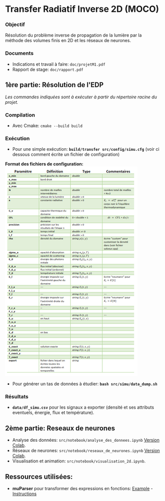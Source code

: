 # Transfer Radiatif Inverse 2D (MOCO)

### Objectif
Résolution du problème inverse de propagation de la lumière par la méthode des volumes finis en 2D et les réseaux de neurones.

### Documents
- Indications et travail à faire: `doc/projetM1.pdf`  
- Rapport de stage: `doc/rapport.pdf`  

## __1ère partie: Résolution de l'EDP__    
_Les commandes indiquées sont à exécuter à partir du répertoire racine du projet._

### Compilation
- Avec Cmake: `cmake --build build`

### Exécution
- Pour une simple exécution: __`build/transfer src/config/simu.cfg`__ (voir ci dessous comment écrite un fichier de configuration)

__Format des fichiers de configuration:__  
![Instructions for configuration](data/img/config.png)

- Pour générer un tas de données à étudier: __`bash src/simu/data_dump.sh`__ 

### Résultats
- __`data/df_simu.csv`__ pour les signaux a exporter (densité et ses attributs eventuels, énergie, flux et température).

## __2ème partie: Reseaux de neurones__   
- Analyse des données: `src/notebook/analyse_des_donnees.ipynb` [Version Colab](https://colab.research.google.com/drive/17eqqFvVzvzFqB8URGFR9-YQmqDNxU5Ax?usp=sharing).  
- Réseaux de neurones: `src/notebook/reseaux_de_neurones.ipynb` [Version Colab](https://colab.research.google.com/drive/1DXee80oz_6OqLDHdnO00VjK62TdKSE5O?usp=sharing).
- Visualisation et animation: `src/notebook/visualisation_2d.ipynb`.

## Ressources utilisées:
- __muParser__ pour transformer des expressions en fonctions: [Example](https://beltoforion.de/article.php?a=muparser&s=idExample#idExample) - [Instructions](https://beltoforion.de/article.php?a=muparser&p=building)
